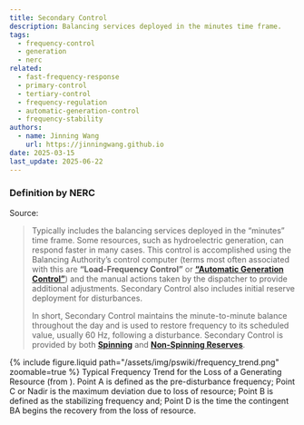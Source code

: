 ```yaml
---
title: Secondary Control
description: Balancing services deployed in the minutes time frame.
tags:
  - frequency-control
  - generation
  - nerc
related:
  - fast-frequency-response
  - primary-control
  - tertiary-control
  - frequency-regulation
  - automatic-generation-control
  - frequency-stability
authors:
  - name: Jinning Wang
    url: https://jinningwang.github.io
date: 2025-03-15
last_update: 2025-06-22
---
```


### Definition by NERC

Source: <d-cite key="nerc2021balancing"></d-cite>

> Typically includes the balancing services deployed in the “minutes” time frame. Some resources, such as hydroelectric generation, can respond faster in many cases.
> This control is accomplished using the Balancing Authority’s control computer (terms most often associated with this are **“Load-Frequency Control”** or [**“Automatic Generation Control”**](/wiki/automatic-generation-control/)) and the manual actions taken by the dispatcher to provide additional adjustments. Secondary Control also includes initial reserve deployment for disturbances.
>
> In short, Secondary Control maintains the minute-to-minute balance throughout the day and is used to restore frequency to its scheduled value, usually 60 Hz, following a disturbance.
> Secondary Control is provided by both [**Spinning**](/wiki/spinning-reserve) and [**Non-Spinning Reserves**](/wiki/non-spinning-reserve).

<div class="row mt-3">
    <div class="col-sm mt-3 mt-md-0">
        {% include figure.liquid
        path="/assets/img/pswiki/frequency_trend.png"
        zoomable=true %}
        Typical Frequency Trend for the Loss of a Generating Resource (from <d-cite key="nerc2021balancing"></d-cite>).
        Point A is defined as the pre-disturbance frequency;
        Point C or Nadir is the maximum deviation due to loss of resource;
        Point B is defined as the stabilizing frequency and;
        Point D is the time the contingent BA begins the recovery from the loss of resource.
    </div>
</div>
